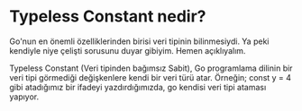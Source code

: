 # Typeless Constant nedir?

Go'nun en önemli özelliklerinden birisi veri tipinin bilinmesiydi. Ya peki kendiyle niye çelişti sorusunu duyar gibiyim. Hemen açıklıyalım.

Typeless Constant (Veri tipinden bağımsız Sabit), Go programlama dilinin bir veri tipi görmediği değişkenlere kendi bir veri türü atar. Örneğin; const y = 4 gibi atadığımız bir ifadeyi yazdırdığımızda, go kendisi veri tipi ataması yapıyor.
